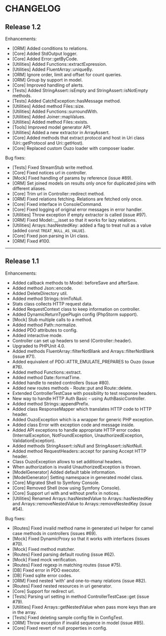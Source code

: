 CHANGELOG
=========

Release 1.2
-----------
Enhancements:
* [ORM] Added conditions to relations.
* [Core] Added StdOutput logger.
* [Core] Added Error::getByCode.
* [Utilities] Added Functions::extractExpression.
* [Utilities] Added FluentArray::uniqueBy.
* [ORM] Ignore order, limit and offset for count queries.
* [ORM] Group by support in model.
* [Core] Improved handling of alerts.
* [Tests] Added StringAssert::isEmpty and StringAssert::isNotEmpty methods.
* [Tests] Added CatchException::hasMessage method.
* [Utilities] Added method Files::size.
* [Utilities] Added Functions::surroundWith.
* [Utilities] Added Joiner::mapValues.
* [Utilities] Added method Files::exists.
* [Tools] Improved model generator API.
* [Utilities] Added a new extractor in ArrayAssert.
* [Core] Added methods that extract protocol and host in Uri class (Uri::getProtocol and Uri::getHost).
* [Core] Replaced custom Ouzo loader with composer loader.

Bug fixes:
* [Tests] Fixed StreamStub write method.
* [Core] Fixed notices url in controller.
* [Mock] Fixed handling of params by reference (issue #89).
* [ORM] Set joined models on results only once for duplicated joins with different aliases.
* [Core] Trim url in Controller::redirect method.
* [ORM] Fixed relations fetching. Relations are fetched only once.
* [Core] Fixed interface in ConsoleCommand.
* [Core] Fixed logging of original error messages in error handler.
* [Utilities] Throw exception if empty extractor is called (issue #97). 
* [ORM] Fixed Model::__isset so that it works for lazy relations.
* [Utilities] Arrays::hasNestedKey: added a flag to treat null as a value (added const `TREAT_NULL_AS_VALUE`).
* [Core] Fixed json parsing in Uri class.
* [ORM] Fixed #100.

* * *

Release 1.1
-----------

Enhancements:
* Added callback methods to Model: beforeSave and afterSave.
* Added method Json::encode.
* Added DeleteDirectory util. 
* Added method Strings::trimToNull.
* Stats class collects HTTP request data.
* Added RequestContext class to keep information on controller.
* Added DynamicReturnTypePlugin config (PhpStorm support).
* [Mock] Stub multiple calls to a method.
* Added method Path::normalize.
* Added PDO attributes to config.
* Added interactive mode. 
* Controller can set up headers to send (Controller::header).
* Upgraded to PHPUnit 4.0.
* Added methods FluentArray::filterNotBlank and Arrays::filterNotBlank (issue #71).
* Added equivalent of PDO::ATTR_EMULATE_PREPARES to Ouzo (issue #76).
* Added method Functions::extract.
* Added method Date::formatTime.
* Added handle to nested controllers (Issue #80).
* Added new routes methods - Route::put and Route::delete.
* Extended ControllerTestCase with possibility to test response headers.
* New way to handle HTTP Auth Basic - using AuthBasicController.
* Added method Strings::appendPrefix.
* Added class ResponseMapper which translates HTTP code to HTTP header.
* Added OuzoException which is a wrapper for generic PHP exception.
* Added class Error with exception code and message inside.
* Added API exceptions to handle appropriate HTTP error codes (InternalException, NotFoundException, UnauthorizedException, ValidationException).
* Added methods StringAssert::isNull and StringAssert::isNotNull.
* Added method RequestHeaders::accept for parsing Accept HTTP header.
* Class OuzoException allows to set additional headers.
* When authorization is invalid UnauthorizedException is thrown.
* [ModelGenerator] Added default table information.
* [ModelGenerator] Setting namespace in generated model class.
* [Core] Migrated Shell to Symfony Console.
* [Core] Removed Shell (now using Symfony Console).
* [Core] Support url with and without prefix in notices.
* [Utilities] Renamed Arrays::hasNestedValue to Arrays::hasNestedKey and Arrays::removeNestedValue to Arrays::removeNestedKey (issue #54).

Bug fixes:
* [Routes] Fixed invalid method name in generated uri helper for camel case methods in controllers (issues #69).
* [Mock] Fixed DynamicProxy so that it works with interfaces (issues #70).
* [Mock] Fixed method matcher.
* [Routes] Fixed parsing default routing (issue #62).
* [Mock] Fixed mock verification.
* [Routes] Fixed regexp in matching routes (issue #75).
* [DB] Fixed error in PDO executor.
* [DB] Fixed sqlite error codes.
* [ORM] Fixed nested 'with' and one-to-many relations (issue #82).
* [Routes] Fixed nested resources in uri generator. 
* [Core] Support for redirect url.
* [Tests] Parsing url setting in method ControllerTestCase::get (issue #79).
* [Utilities] Fixed Arrays::getNestedValue when pass more keys than are in the array.
* [Tests] Fixed deleting sample config file in ConfigTest.
* [ORM] Throw exception if invalid sequence in model (issue #85).
* [Core] Fixed revert of null properties in config.
